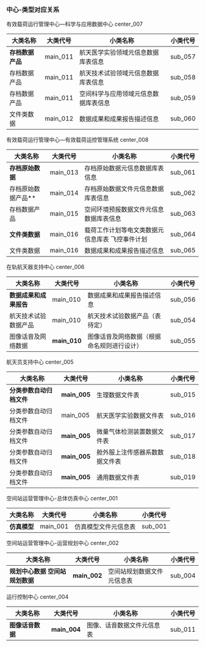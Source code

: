 ### 中心-类型对应关系

有效载荷运行管理中心—科学与应用数据中心  center_007

| **大类名称**     | **大类代号** | **小类名称**                         | **小类代号** |
| ---------------- | ------------ | ------------------------------------ | ------------ |
| **存档数据产品** | main_011     | 航天医学实验领域元信息数据库表信息   | sub_057      |
| 存档数据产品     | main_011     | 航天技术试验领域元信息数据库表信息   | sub_058      |
| 存档数据产品     | main_011     | 空间科学与应用领域元信息数据库表信息 | sub_059      |
| 文件类数据       | main_012     | 数据成果和成果报告描述信息           | sub_060      |

有效载荷运行管理中心—有效载荷运控管理系统   center_008

| **大类名称**       | **大类代号** | **小类名称**                                       | **小类代号** |
| ------------------ | ------------ | -------------------------------------------------- | ------------ |
| **存档原始数据**   | main_013     | 存档原始数据元信息数据库表信息                     | sub_061      |
| 存档原始数据产品** | main_014     | 存档原始数据文件元信息数据库表信息                 | sub_062      |
| 存档数据产品       | main_015     | 空间环境预报数据文件元信息数据库表信息             | sub_063      |
| **文件类数据**     | main_016     | 载荷工作计划等电文类数据元信息库表    飞控事件计划 | sub_064      |
| 文件类数据         | main_016     | 数据成果和成果报告描述信息                         | sub_065      |

  

在轨航天器支持中心  center_006

| **大类名称**           | **大类代号** | **小类名称**                               | **小类代号** |
| ---------------------- | ------------ | ------------------------------------------ | ------------ |
| **数据成果和成果报告** | main_010     | 数据成果和成果报告描述信息                 | sub_056      |
| 航天技术试验数据产品   | main_010     | 航天技术试验数据产品（表待定）             | sub_054      |
| 图像话音及网络数据     | **main_010** | 图像话音及网络数据（根据命名规则进行设计） | sub_055      |

航天员支持中心  center_005

| **大类名称**             | **大类代号** | **小类名称**                   | **小类代号** |
| ------------------------ | ------------ | ------------------------------ | ------------ |
| **分类参数自动归档文件** | **main_005** | 生理数据文件表                 | sub_015      |
| 分类参数自动归档文件     | main_005     | 航天医学实验数据文件表         | sub_016      |
| 分类参数自动归档文件     | **main_005** | 微量气体检测装置数据文件表     | sub_017      |
| 分类参数自动归档文件     | **main_005** | 舱外服上注传感器系数数据文件表 | sub_018      |
| 分类参数自动归档文件     | **main_005** | 通用数据文件表                 | sub_019      |

 

空间站运营管理中心-总体仿真中心   center_001

| **大类名称** | **大类代号** | **小类名称**         | **小类代号** |
| ------------ | ------------ | -------------------- | ------------ |
| **仿真模型** | main_001     | 仿真模型文件元信息表 | sub_001      |

 

空间站运营管理中心-运营规划中心   center_002

| **大类名称**                     | **大类代号** | **小类名称**               | **小类代号** |
| -------------------------------- | ------------ | -------------------------- | ------------ |
| **规划中心数据  空间站规划数据** | **main_002** | 空间站规划数据文件元信息表 | sub_004      |

 

运行控制中心  center_004

| **大类名称**     | **大类代号** | **小类名称**               | **小类代号** |
| ---------------- | ------------ | -------------------------- | ------------ |
| **图像话音数据** | **main_004** | 图像、话音数据文件元信息表 | sub_011      |

 

